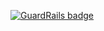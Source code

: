 
[![GuardRails badge](https://badges.production.guardrails.io/moul/go-fake-sh.svg)](https://www.guardrails.io)
